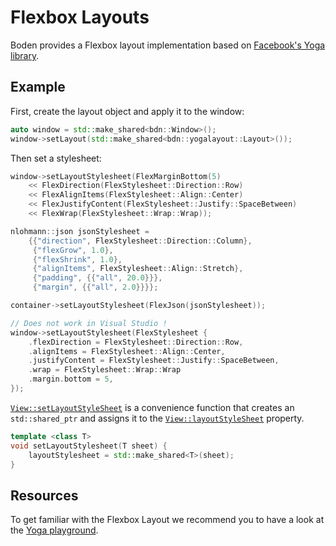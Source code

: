# Flexbox Layouts

Boden provides a Flexbox layout implementation based on [Facebook's Yoga library](https://github.com/facebook/yoga).

## Example

First, create the layout object and apply it to the window:

```C++
auto window = std::make_shared<bdn::Window>();
window->setLayout(std::make_shared<bdn::yogalayout::Layout>());
```

Then set a stylesheet:

```C++ tab="C++ Streaming"
window->setLayoutStylesheet(FlexMarginBottom(5)
	<< FlexDirection(FlexStylesheet::Direction::Row) 
    << FlexAlignItems(FlexStylesheet::Align::Center)
    << FlexJustifyContent(FlexStylesheet::Justify::SpaceBetween)
    << FlexWrap(FlexStylesheet::Wrap::Wrap));
```

```C++ tab="C++ JSON"
nlohmann::json jsonStylesheet = 
	{{"direction", FlexStylesheet::Direction::Column},
     {"flexGrow", 1.0},
     {"flexShrink", 1.0},
     {"alignItems", FlexStylesheet::Align::Stretch},
     {"padding", {{"all", 20.0}}},
     {"margin", {{"all", 2.0}}}};

container->setLayoutStylesheet(FlexJson(jsonStylesheet));
```

```C++ tab="C++ aggregate"
// Does not work in Visual Studio !
window->setLayoutStylesheet(FlexStylesheet { 
	.flexDirection = FlexStylesheet::Direction::Row, 
    .alignItems = FlexStylesheet::Align::Center,
    .justifyContent = FlexStylesheet::Justify::SpaceBetween,
    .wrap = FlexStylesheet::Wrap::Wrap
	.margin.bottom = 5, 
});
```

[`View::setLayoutStyleSheet`](../../reference/ui/view.md#layout) is a convenience function that creates an `std::shared_ptr` and assigns it to
the [`View::layoutStyleSheet`](../../reference/ui/view.md#Properties) property.

```C++
template <class T> 
void setLayoutStylesheet(T sheet) { 
	layoutStylesheet = std::make_shared<T>(sheet); 
}
```

## Resources

To get familiar with the Flexbox Layout we recommend you to have a look at the <a href="https://yogalayout.com/playground" target="_blank">Yoga playground</a>.
